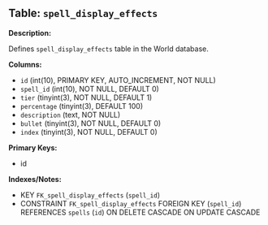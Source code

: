 ## Table: `spell_display_effects`

**Description:**

Defines `spell_display_effects` table in the World database.

**Columns:**
- `id` (int(10), PRIMARY KEY, AUTO_INCREMENT, NOT NULL)
- `spell_id` (int(10), NOT NULL, DEFAULT 0)
- `tier` (tinyint(3), NOT NULL, DEFAULT 1)
- `percentage` (tinyint(3), DEFAULT 100)
- `description` (text, NOT NULL)
- `bullet` (tinyint(3), NOT NULL, DEFAULT 0)
- `index` (tinyint(3), NOT NULL, DEFAULT 0)

**Primary Keys:**
- id

**Indexes/Notes:**
- KEY `FK_spell_display_effects` (`spell_id`)
- CONSTRAINT `FK_spell_display_effects` FOREIGN KEY (`spell_id`) REFERENCES `spells` (`id`) ON DELETE CASCADE ON UPDATE CASCADE